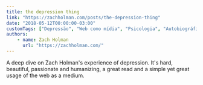 ```yaml
---
title: the depression thing
link: "https://zachholman.com/posts/the-depression-thing"
date: "2018-05-12T00:00:00-03:00"
customTags: ["Depressão", "Web como mídia", "Psicologia", "Autobiográfico"]
authors:
    - name: Zach Holman
      url: "https://zachholman.com/"
---
```


A deep dive on Zach Holman's experience of depression. It's hard, beautiful, passionate and humanizing, a great read and a simple yet great usage of the web as a medium.
